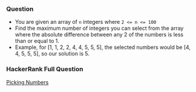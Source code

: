 ### Question

- You are given an array of `n` integers where `2 <= n <= 100`
- Find the maximum number of integers you can select from the array where the absolute difference between any 2 of the numbers is less than or equal to 1.
- Example, for [1, 1, 2, 2, 4, 4, 5, 5, 5], the selected numbers would be [4, 4, 5, 5, 5], so our solution is 5.


### HackerRank Full Question

[Picking Numbers](https://www.hackerrank.com/challenges/picking-numbers)
